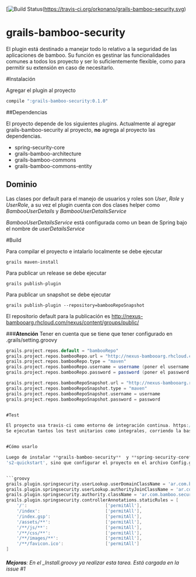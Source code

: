 [![Build Status](https://travis-ci.org/orkonano/grails-bamboo-security.svg?branch=master)(https://travis-ci.org/orkonano/grails-bamboo-security.svg)


grails-bamboo-security
======================

El plugin está destinado a manejar todo lo relativo a la seguridad de las aplicaciones de bamboo.
Su función es gestinar las funcionalidades comunes a todos los proyecto y ser lo suficientemente flexible,
como para permitir su extensión en caso de necesitarlo.


#Instalación

Agregar el plugin al proyecto
```groovy
compile ":grails-bamboo-security:0.1.0"
```

##Dependencias

El proyecto depende de los siguientes plugins. Actualmente al agregar grails-bamboo-security al proyecto, **no** agrega al proyecto las dependencias.

- spring-security-core
- grails-bamboo-architecture
- grails-bamboo-commons
- grails-bamboo-commons-entity


## Dominio

Las clases por default para el manejo de usuarios y roles son *User*, *Role* y *UserRole*, a su vez el plugin cuenta con dos clases helper como *BambooUserDetails* y *BambooUserDetailsService*

*BambooUserDetailsService* está configurada como un bean de Spring bajo el nombre de *userDetailsService*


#Build

Para compilar el proyecto e intalarlo localmente se debe ejecutar

 ```grails
grails maven-install 
```

Para publicar un release se debe ejecutar

```grails
grails publish-plugin

```

Para publicar un snapshot se debe ejecutar

```grails
grails publish-plugin --repository=bambooRepoSnapshot

```

El repositorio default para la publicación es http://nexus-bambooarg.rhcloud.com/nexus/content/groups/public/


###**Atención**
Tener en cuenta que se tiene que tener configurado en .grails/setting.groovy
```groovy
grails.project.repos.default = "bambooRepo"
grails.project.repos.bambooRepo.url = "http://nexus-bambooarg.rhcloud.com/nexus/content/repositories/releases/"
grails.project.repos.bambooRepo.type = "maven"
grails.project.repos.bambooRepo.username = username (poner el username real)
grails.project.repos.bambooRepo.password = password (poner el password real)

grails.project.repos.bambooRepoSnapshot.url = "http://nexus-bambooarg.rhcloud.com/nexus/content/repositories/snapshots/"
grails.project.repos.bambooRepoSnapshot.type = "maven"
grails.project.repos.bambooRepoSnapshot.username = username
grails.project.repos.bambooRepoSnapshot.password = password


#Test

El proyecto usa travis-ci como entorno de integración continua. https://travis-ci.org/orkonano/grails-bamboo-security.
Se ejecutan tantos los test unitarios como integrales, corriendo la base de datos de test en memoria.


#Cómo usarlo

Luego de instalar **grails-bamboo-security**  y **spring-security-core**, **no** se debe correr el script de spring-security-core grails 
's2-quickstart', sino que configurar el proyecto en el archivo Config.groovy con las siguiente configuración de spring-security


```groovy
grails.plugin.springsecurity.userLookup.userDomainClassName = 'ar.com.bamboo.security.User'
grails.plugin.springsecurity.userLookup.authorityJoinClassName = 'ar.com.bamboo.security.UserRole'
grails.plugin.springsecurity.authority.className = 'ar.com.bamboo.security.Role'
grails.plugin.springsecurity.controllerAnnotations.staticRules = [
	'/':                              ['permitAll'],
	'/index':                         ['permitAll'],
	'/index.gsp':                     ['permitAll'],
	'/assets/**':                     ['permitAll'],
	'/**/js/**':                      ['permitAll'],
	'/**/css/**':                     ['permitAll'],
	'/**/images/**':                  ['permitAll'],
	'/**/favicon.ico':                ['permitAll']
]
```

###### **Mejoras**: En el _Install.groovy ya realizar esta tarea. Está cargada en la issue #1
